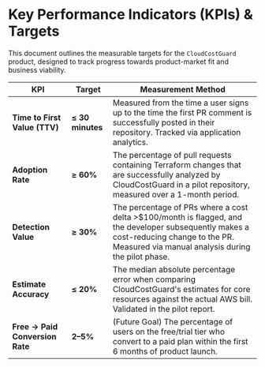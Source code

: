 # Key Performance Indicators (KPIs) & Targets

This document outlines the measurable targets for the `CloudCostGuard` product, designed to track progress towards product-market fit and business viability.

| KPI | Target | Measurement Method |
|---|---|---|
| **Time to First Value (TTV)** | **≤ 30 minutes** | Measured from the time a user signs up to the time the first PR comment is successfully posted in their repository. Tracked via application analytics. |
| **Adoption Rate** | **≥ 60%** | The percentage of pull requests containing Terraform changes that are successfully analyzed by CloudCostGuard in a pilot repository, measured over a 1-month period. |
| **Detection Value** | **≥ 30%** | The percentage of PRs where a cost delta >$100/month is flagged, and the developer subsequently makes a cost-reducing change to the PR. Measured via manual analysis during the pilot phase. |
| **Estimate Accuracy** | **≤ 20%** | The median absolute percentage error when comparing CloudCostGuard's estimates for core resources against the actual AWS bill. Validated in the pilot report. |
| **Free → Paid Conversion Rate** | **2–5%** | (Future Goal) The percentage of users on the free/trial tier who convert to a paid plan within the first 6 months of product launch. |
